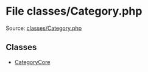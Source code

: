 File classes/Category.php
=========

Source: [classes/Category.php](https://github.com/PrestaShop/PrestaShop/blob/1.6.0.8/classes/Category.php)


Classes
-------

* [CategoryCore](class.CategoryCore.md)


